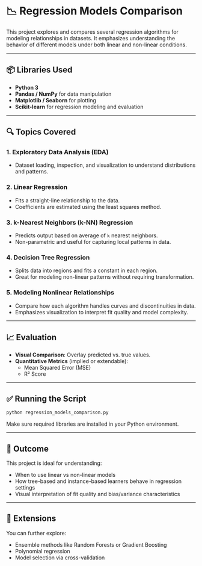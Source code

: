
# 📉 Regression Models Comparison

This project explores and compares several regression algorithms for modeling relationships in datasets. It emphasizes understanding the behavior of different models under both linear and non-linear conditions.

---

## 📦 Libraries Used

- **Python 3**
- **Pandas / NumPy** for data manipulation
- **Matplotlib / Seaborn** for plotting
- **Scikit-learn** for regression modeling and evaluation

---

## 🔍 Topics Covered

### 1. Exploratory Data Analysis (EDA)
- Dataset loading, inspection, and visualization to understand distributions and patterns.

### 2. Linear Regression
- Fits a straight-line relationship to the data.
- Coefficients are estimated using the least squares method.

### 3. k-Nearest Neighbors (k-NN) Regression
- Predicts output based on average of `k` nearest neighbors.
- Non-parametric and useful for capturing local patterns in data.

### 4. Decision Tree Regression
- Splits data into regions and fits a constant in each region.
- Great for modeling non-linear patterns without requiring transformation.

### 5. Modeling Nonlinear Relationships
- Compare how each algorithm handles curves and discontinuities in data.
- Emphasizes visualization to interpret fit quality and model complexity.

---

## 📈 Evaluation

- **Visual Comparison**: Overlay predicted vs. true values.
- **Quantitative Metrics** (implied or extendable):
  - Mean Squared Error (MSE)
  - R² Score

---

## ✅ Running the Script

```bash
python regression_models_comparison.py
```

Make sure required libraries are installed in your Python environment.

---

## 📌 Outcome

This project is ideal for understanding:

- When to use linear vs non-linear models
- How tree-based and instance-based learners behave in regression settings
- Visual interpretation of fit quality and bias/variance characteristics

---

## 🧠 Extensions

You can further explore:
- Ensemble methods like Random Forests or Gradient Boosting
- Polynomial regression
- Model selection via cross-validation
